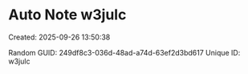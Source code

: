 ﻿# Auto Note w3julc
Created: 2025-09-26 13:50:38

Random GUID: 249df8c3-036d-48ad-a74d-63ef2d3bd617
Unique ID: w3julc
